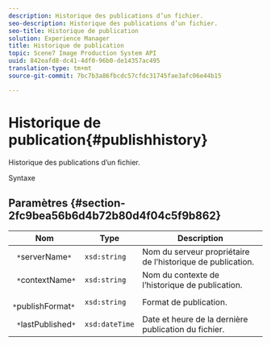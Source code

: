 ```yaml
---
description: Historique des publications d’un fichier.
seo-description: Historique des publications d’un fichier.
seo-title: Historique de publication
solution: Experience Manager
title: Historique de publication
topic: Scene7 Image Production System API
uuid: 842eafd8-dc41-4df0-96b0-de14357ac495
translation-type: tm+mt
source-git-commit: 7bc7b3a86fbcdc57cfdc31745fae3afc06e44b15

---
```



# Historique de publication{#publishhistory}

Historique des publications d’un fichier.

Syntaxe

## Paramètres {#section-2fc9bea56b6d4b72b80d4f04c5f9b862}

| Nom | Type | Description |
|---|---|---|
| ` *`serverName`*` | `xsd:string` | Nom du serveur propriétaire de l’historique de publication. |
| ` *`contextName`*` | `xsd:string` | Nom du contexte de l’historique de publication. |
| ` *`publishFormat`*` | `xsd:string` | Format de publication. |
| ` *`lastPublished`*` | `xsd:dateTime` | Date et heure de la dernière publication du fichier. |

